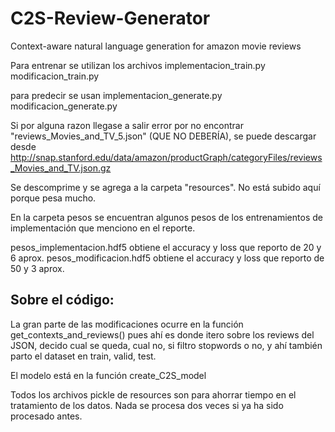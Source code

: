 # C2S-Review-Generator
Context-aware natural language generation for amazon movie reviews

Para entrenar se utilizan los archivos 
implementacion_train.py
modificacion_train.py

para predecir se usan
implementacion_generate.py
modificacion_generate.py

Si por alguna razon llegase a salir error por no encontrar "reviews_Movies_and_TV_5.json" (QUE NO DEBERÍA), se puede descargar desde
http://snap.stanford.edu/data/amazon/productGraph/categoryFiles/reviews_Movies_and_TV.json.gz

Se descomprime y se agrega a la carpeta "resources". No está subido aquí porque pesa mucho.

En la carpeta pesos se encuentran algunos pesos de los entrenamientos de implementación que menciono en el reporte.

pesos_implementacion.hdf5 obtiene el accuracy y loss que reporto de 20 y 6 aprox.
pesos_modificacion.hdf5 obtiene el accuracy y loss que reporto de 50 y 3 aprox.

## Sobre el código:

La gran parte de las modificaciones ocurre en la función get_contexts_and_reviews() pues ahí es donde itero sobre los reviews del JSON,
decido cual se queda, cual no, si filtro stopwords o no, y ahí también parto el dataset en train, valid, test.

El modelo está en la función create_C2S_model

Todos los archivos pickle de resources son para ahorrar tiempo en el tratamiento de los datos. Nada se procesa dos veces si ya ha sido
procesado antes.
